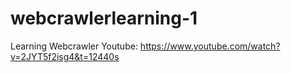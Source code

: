 # webcrawlerlearning-1
Learning Webcrawler
Youtube: https://www.youtube.com/watch?v=2JYT5f2isg4&t=12440s
